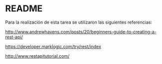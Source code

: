 # README

Para la realización de esta tarea se utilizaron las siguientes referencias:

http://www.andrewhavens.com/posts/20/beginners-guide-to-creating-a-rest-api/

https://developer.marklogic.com/try/rest/index

http://www.restapitutorial.com/
